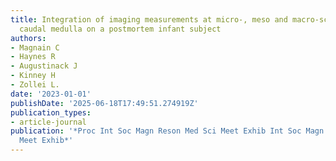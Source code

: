 ```yaml
---
title: Integration of imaging measurements at micro-, meso and macro-scale of the
  caudal medulla on a postmortem infant subject
authors:
- Magnain C
- Haynes R
- Augustinack J
- Kinney H
- Zollei L.
date: '2023-01-01'
publishDate: '2025-06-18T17:49:51.274919Z'
publication_types:
- article-journal
publication: '*Proc Int Soc Magn Reson Med Sci Meet Exhib Int Soc Magn Reson Med Sci
  Meet Exhib*'
---
```

